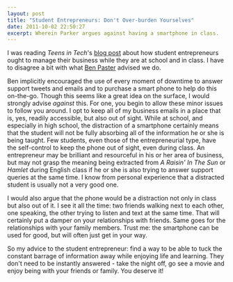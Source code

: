 ```yaml
---
layout: post
title: "Student Entrepreneurs: Don't Over-burden Yourselves"
date: 2011-10-02 22:50:27
excerpt: Wherein Parker argues against having a smartphone in class.
---
```


I was reading _Teens in Tech_'s [blog post](http://teensintech.com/blog/2011/10/social-business-math-class/) about how student entrepreneurs ought to manage their business while they are at school and in class. I have to disagree a bit with what [Ben Paster](http://twitter.com/benpaster) advised we do.

Ben implicitly encouraged the use of every moment of downtime to answer support tweets and emails and to purchase a smart phone to help do this on-the-go. Though this seems like a great idea on the surface, I would strongly advise _against_ this. For one, you begin to allow these minor issues to follow you around. I opt to keep all of my business emails in a place that is, yes, readily accessible, but also out of sight. While at school, and especially in high school, the distraction of a smartphone certainly means that the student will not be fully absorbing all of the information he or she is being taught. Few students, even those of the entrepreneurial type, have the self-control to keep the phone out of sight, even during class. An entrepreneur may be brilliant and resourceful in his or her area of business, but may not grasp the meaning being extracted from _A Raisin' In The Sun_ or _Hamlet_ during English class if he or she is also trying to answer support queries at the same time. I know from personal experience that a distracted student is usually not a very good one.

I would also argue that the phone would be a distraction not only in class but also out of it. I see it all the time: two friends walking next to each other, one speaking, the other trying to listen and text at the same time. That will certainly put a damper on your relationships with friends. Same goes for the relationships with your family members. Trust me: the smartphone can be used for good, but will often just get in your way.

So my advice to the student entrepreneur: find a way to be able to tuck the constant barrage of information away while enjoying life and learning. They don't need to be instantly answered - take the night off, go see a movie and enjoy being with your friends or family. You deserve it!